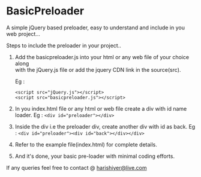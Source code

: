 # BasicPreloader
A simple jQuery based preloader, easy to understand and include in you web project...

Steps to include the preloader in your project..

1) Add the basicpreloader.js into your html or any web file of your choice along      
    with the jQuery.js file or add the jquery CDN link in the source(src).
   
    Eg : 
    ```
    <script src="jQuery.js"></script>
    <script src="basicpreloader.js"></script>
    ```
         
2) In you index.html file or any html or web file create a div with id name loader. 
  Eg : ```<div id="preloader"></div>```
  
3) Inside the div i.e the preloader div, create another div with id as back.
 Eg : ```<div id="preloader"><div id="back"></div></div>```
 
4) Refer to the example file(index.html) for complete details.

5) And it's done, your basic pre-loader with minimal coding efforts.

If any queries feel free to contact @ harishiyer@live.com
